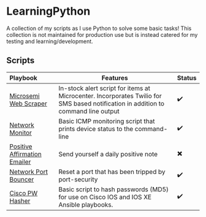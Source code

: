 # LearningPython
A collection of my scripts as I use Python to solve some basic tasks! This collection is not maintained for production use but is instead catered for my testing and learning/development.

## Scripts

Playbook              | Features | Status
:-------------         | ------------- | -------------
[Microsemi Web Scraper](https://github.com/NetworkNick-io/Python-Projects/tree/main/MicroCenterWebScraper)        | In-stock alert script for items at Microcenter. Incorporates Twilio for SMS based notification in addition to command line output                | ✔️
[Network Monitor](https://github.com/NetworkNick-io/Python-Projects/tree/main/ICMPmonitor)                        | Basic ICMP monitoring script that prints device status to the command-line                                                                       | ✔️
[Positive Affirmation Emailer](https://github.com/NetworkNick-io/Python-Projects/tree/main/AffirmationEmailer) | Send yourself a daily positive note  | ✖️
[Network Port Bouncer](https://github.com/NetworkNick-US/LearningPython/blob/main/CiscoPortBouncer/bouncePort.py) | Reset a port that has been tripped by port-security  | ✔️
[Cisco PW Hasher](https://github.com/NetworkNick-US/PythonScripts/blob/main/Hash%20PWs%20for%20Cisco/setupPW.py) | Basic script to hash passwords (MD5) for use on Cisco IOS and IOS XE Ansible playbooks. | ✔️
